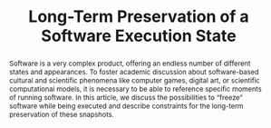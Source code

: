 ---
abstract: Software is a very complex product, offering an endless number of different
  states and appearances. To foster academic discussion about software-based cultural
  and scientific phenomena like computer games, digital art, or scientific computational
  models, it is necessary to be able to reference specific moments of running software.
  In this article, we discuss the possibilities to “freeze” software while being executed
  and describe constraints for the long-term preservation of these snapshots.
creators:
- Gieschke, Rafael
- Rechert, Klaus
- Cochrane, Euan
date: null
document_url: https://www.ideals.illinois.edu/items/128297/bitstreams/428959/data.pdf
grand_parent: iPRES
institutions: []
keywords:
- emulation
- program snapshots
landing_page_url: https://hdl.handle.net/2142/121093
language: eng
layout: publication
license: CC-BY 4.0 International
notes_url: null
parent: iPRES 2023
publication_type: paper
size: null
slides_url: null
source_name: iPRES
title: Long-Term Preservation of a Software Execution State
year: 2023
---